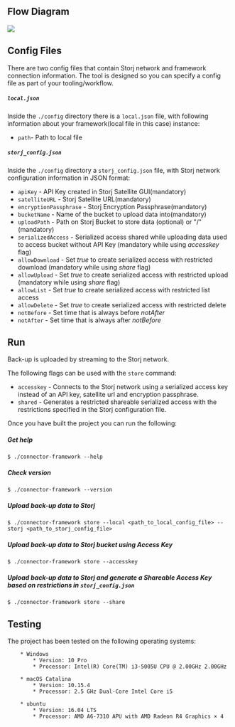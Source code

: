 ## Flow Diagram

![](https://github.com/storj-thirdparty/storj-framework/blob/master/README.assets/arch.drawio.png)

## Config Files

There are two config files that contain Storj network and framework connection information. The tool is designed so you can specify a config file as part of your tooling/workflow.

##### `local.json`

Inside the `./config` directory there is a `local.json` file, with following information about your framework(local file in this case) instance:

* `path`- Path to local file

##### `storj_config.json`

Inside the `./config` directory a `storj_config.json` file, with Storj network configuration information in JSON format:

* `apiKey` - API Key created in Storj Satellite GUI(mandatory)
* `satelliteURL` - Storj Satellite URL(mandatory)
* `encryptionPassphrase` - Storj Encryption Passphrase(mandatory)
* `bucketName` - Name of the bucket to upload data into(mandatory)
* `uploadPath` - Path on Storj Bucket to store data (optional) or "/" (mandatory)
* `serializedAccess` - Serialized access shared while uploading data used to access bucket without API Key (mandatory while using *accesskey* flag)
* `allowDownload` - Set *true* to create serialized access with restricted download (mandatory while using *share* flag)
* `allowUpload` - Set *true* to create serialized access with restricted upload (mandatory while using *share* flag)
* `allowList` - Set *true* to create serialized access with restricted list access
* `allowDelete` - Set *true* to create serialized access with restricted delete
* `notBefore` - Set time that is always before *notAfter*
* `notAfter` - Set time that is always after *notBefore*

## Run

Back-up is uploaded by streaming to the Storj network.

The following flags can be used with the `store` command:

* `accesskey` - Connects to the Storj network using a serialized access key instead of an API key, satellite url and encryption passphrase.
* `shared` - Generates a restricted shareable serialized access with the restrictions specified in the Storj configuration file.

Once you have built the project you can run the following:

##### Get help

```
$ ./connector-framework --help
```

##### Check version

```
$ ./connector-framework --version
```

##### Upload back-up data to Storj

```
$ ./connector-framework store --local <path_to_local_config_file> --storj <path_to_storj_config_file>
```

##### Upload back-up data to Storj bucket using Access Key

```
$ ./connector-framework store --accesskey
```

##### Upload back-up data to Storj and generate a Shareable Access Key based on restrictions in `storj_config.json`

```
$ ./connector-framework store --share
```


## Testing

The project has been tested on the following operating systems:

```
	* Windows
		* Version: 10 Pro
		* Processor: Intel(R) Core(TM) i3-5005U CPU @ 2.00GHz 2.00GHz

	* macOS Catalina
		* Version: 10.15.4
		* Processor: 2.5 GHz Dual-Core Intel Core i5

	* ubuntu
		* Version: 16.04 LTS
		* Processor: AMD A6-7310 APU with AMD Radeon R4 Graphics × 4
```
